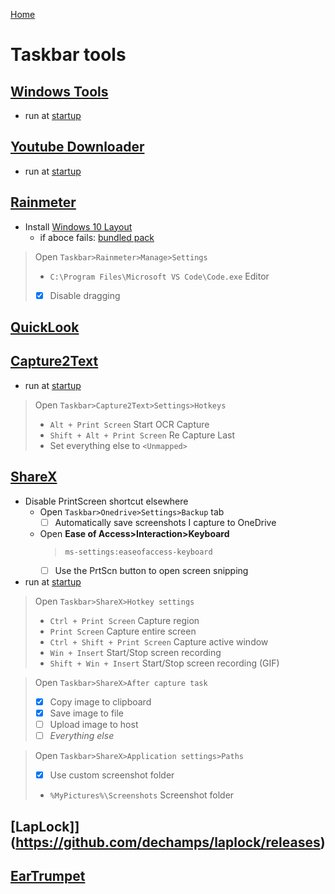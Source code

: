 [Home](../README.md)
# Taskbar tools

## [Windows Tools](WindowTools.ahk)

- run at [startup](../how-to-dos.md#edit-startup-apps)

## [Youtube Downloader](Youtube.ahk)

- run at [startup](../how-to-dos.md#edit-startup-apps)

## [Rainmeter](https://www.rainmeter.net/)

- Install [Windows 10 Layout](Yetenol-Win10.rmskin)
    - if aboce fails: [bundled pack](https://github.com/tjmarkham/win10widgets/releases/)
> Open `Taskbar>Rainmeter>Manage>Settings`
>- `C:\Program Files\Microsoft VS Code\Code.exe` Editor
>- [x] Disable dragging <br>

## [QuickLook](https://www.microsoft.com/de-de/p/quicklook/9nv4bs3l1h4s?activetab=pivot:overviewtab)

## [Capture2Text](https://sourceforge.net/projects/capture2text/files/Capture2Text/)

- run at [startup](../how-to-dos.md#edit-startup-apps)

> Open `Taskbar>Capture2Text>Settings>Hotkeys`
>- `Alt + Print Screen` Start OCR Capture
>- `Shift + Alt + Print Screen` Re Capture Last
>- Set everything else to `<Unmapped>`

## [ShareX](https://github.com/ShareX/ShareX/releases/)

- Disable PrintScreen shortcut elsewhere
    -  Open `Taskbar>Onedrive>Settings>Backup` tab
        - [ ] Automatically save screenshots I capture to OneDrive
    - Open **Ease of Access>Interaction>Keyboard**
        > `ms-settings:easeofaccess-keyboard`
        - [ ] Use the PrtScn button to open screen snipping

- run at [startup](../how-to-dos.md#edit-startup-apps)

> Open `Taskbar>ShareX>Hotkey settings`
>- `Ctrl + Print Screen` Capture region
>- `Print Screen` Capture entire screen
>- `Ctrl + Shift + Print Screen` Capture active window
>- `Win + Insert` Start/Stop screen recording
>- `Shift + Win + Insert` Start/Stop screen recording (GIF)

> Open `Taskbar>ShareX>After capture task`
>- [x] Copy image to clipboard
>- [x] Save image to file
>- [ ] Upload image to host
>- [ ] *Everything else*

> Open `Taskbar>ShareX>Application settings>Paths`
>- [x] Use custom screenshot folder
>- `%MyPictures%\Screenshots` Screenshot folder

## [LapLock]](https://github.com/dechamps/laplock/releases)

## [EarTrumpet](https://www.microsoft.com/de-de/p/eartrumpet/9nblggh516xp?activetab=pivot:overviewtab)